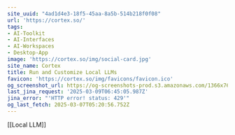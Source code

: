 ```yaml
---
site_uuid: "4ad1d4e3-18f5-45aa-8a5b-514b218f0f08"
url: 'https://cortex.so/'
tags:
- AI-Toolkit
- AI-Interfaces
- AI-Workspaces
- Desktop-App
image: 'https://cortex.so/img/social-card.jpg'
site_name: Cortex
title: Run and Customize Local LLMs
favicon: 'https://cortex.so/img/favicons/favicon.ico'
og_screenshot_url: https://og-screenshots-prod.s3.amazonaws.com/1366x768/80/false/66cfbaa49afdb46a6bc5731680239a18f278651ed03ad3107ce475d8bffc1b40.jpeg
last_jina_request: '2025-03-09T06:45:05.987Z'
jina_error: "'HTTP error! status: 429'"
og_last_fetch: 2025-03-07T05:20:56.752Z
---
```

[[Local LLM]] 
